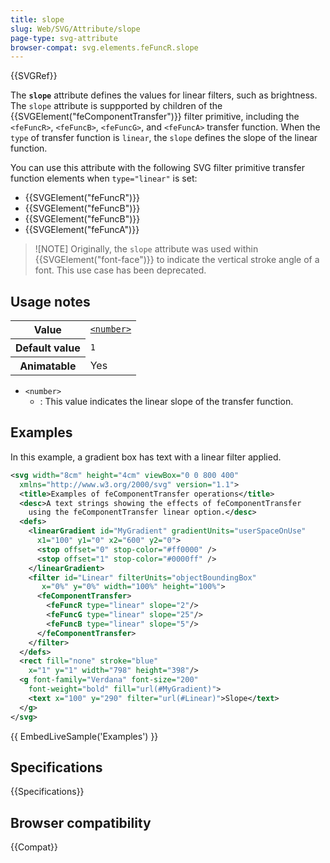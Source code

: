 ```yaml
---
title: slope
slug: Web/SVG/Attribute/slope
page-type: svg-attribute
browser-compat: svg.elements.feFuncR.slope
---
```


{{SVGRef}}

The **`slope`** attribute defines the values for linear filters, such as brightness. The `slope` attribute is suppported by children of the {{SVGElement("feComponentTransfer")}} filter primitive, including the `<feFuncR>`, `<feFuncB>`, `<feFuncG>`, and `<feFuncA>` transfer function. When the `type` of transfer function is `linear`, the `slope` defines the slope of the linear function.

You can use this attribute with the following SVG filter primitive transfer function elements when `type="linear"` is set:

- {{SVGElement("feFuncR")}}
- {{SVGElement("feFuncB")}}
- {{SVGElement("feFuncB")}}
- {{SVGElement("feFuncA")}}

> ![NOTE]
> Originally, the `slope` attribute was used within {{SVGElement("font-face")}} to indicate the vertical stroke angle of a font. This use case has been deprecated.

## Usage notes

<table class="properties">
  <tbody>
    <tr>
      <th scope="row">Value</th>
      <td>
        <code
          ><a href="/en-US/docs/Web/SVG/Content_type#number"
            >&#x3C;number></a
          ></code
        >
      </td>
    </tr>
    <tr>
      <th scope="row">Default value</th>
      <td><code>1</code></td>
    </tr>
    <tr>
      <th scope="row">Animatable</th>
      <td>Yes</td>
    </tr>
  </tbody>
</table>

- `<number>`
  - : This value indicates the linear slope of the transfer function.
## Examples

In this example, a gradient box has text with a linear filter applied.

```svg
<svg width="8cm" height="4cm" viewBox="0 0 800 400"
  xmlns="http://www.w3.org/2000/svg" version="1.1">
  <title>Examples of feComponentTransfer operations</title>
  <desc>A text strings showing the effects of feComponentTransfer
    using the feComponentTransfer linear option.</desc>
  <defs>
    <linearGradient id="MyGradient" gradientUnits="userSpaceOnUse"
      x1="100" y1="0" x2="600" y2="0">
      <stop offset="0" stop-color="#ff0000" />
      <stop offset="1" stop-color="#0000ff" />
    </linearGradient>
    <filter id="Linear" filterUnits="objectBoundingBox"
       x="0%" y="0%" width="100%" height="100%">
      <feComponentTransfer>
        <feFuncR type="linear" slope="2"/>
        <feFuncG type="linear" slope="25"/>
        <feFuncB type="linear" slope="5"/>
      </feComponentTransfer>
    </filter>
  </defs>
  <rect fill="none" stroke="blue"
    x="1" y="1" width="798" height="398"/>
  <g font-family="Verdana" font-size="200"
    font-weight="bold" fill="url(#MyGradient)">
    <text x="100" y="290" filter="url(#Linear)">Slope</text>
  </g>
</svg>
```

{{ EmbedLiveSample('Examples') }}

## Specifications

{{Specifications}}

## Browser compatibility

{{Compat}}
